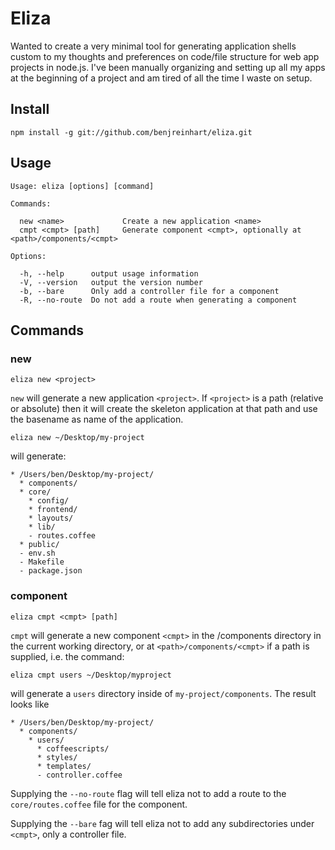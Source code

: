 # Eliza

Wanted to create a very minimal tool for generating application shells custom to my thoughts and preferences on code/file structure for web app projects in node.js. I've been manually organizing and setting up all my apps at the beginning of a project and am tired of all the time I waste on setup.

## Install

`npm install -g git://github.com/benjreinhart/eliza.git`

## Usage

```
Usage: eliza [options] [command]

Commands:

  new <name>             Create a new application <name>
  cmpt <cmpt> [path]     Generate component <cmpt>, optionally at <path>/components/<cmpt>

Options:

  -h, --help      output usage information
  -V, --version   output the version number
  -b, --bare      Only add a controller file for a component
  -R, --no-route  Do not add a route when generating a component
```

## Commands

### new

`eliza new <project>`

`new` will generate a new application `<project>`. If `<project>` is a path (relative or absolute) then it will create the skeleton application at that path and use the basename as name of the application.

`eliza new ~/Desktop/my-project`

will generate:

```
* /Users/ben/Desktop/my-project/
  * components/
  * core/
    * config/
    * frontend/
    * layouts/
    * lib/
    - routes.coffee
  * public/
  - env.sh
  - Makefile
  - package.json
```

### component

`eliza cmpt <cmpt> [path]`

`cmpt` will generate a new component `<cmpt>` in the /components directory in the current working directory, or at `<path>/components/<cmpt>` if a path is supplied, i.e. the command:

`eliza cmpt users ~/Desktop/myproject`

will generate a `users` directory inside of `my-project/components`. The result looks like

```
* /Users/ben/Desktop/my-project/
  * components/
    * users/
      * coffeescripts/
      * styles/
      * templates/
      - controller.coffee
```

Supplying the `--no-route` flag will tell eliza not to add a route to the `core/routes.coffee` file for the component.

Supplying the `--bare` fag will tell eliza not to add any subdirectories under `<cmpt>`, only a controller file.
